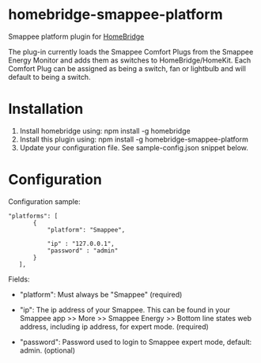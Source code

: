 # homebridge-smappee-platform
Smappee platform plugin for [HomeBridge](https://github.com/nfarina/homebridge)

The plug-in currently loads the Smappee Comfort Plugs from the Smappee Energy Monitor and adds them as switches to HomeBridge/HomeKit. Each Comfort Plug can be assigned as being a switch, fan or lightbulb and will default to being a switch.

# Installation


1. Install homebridge using: npm install -g homebridge
2. Install this plugin using: npm install -g homebridge-smappee-platform
3. Update your configuration file. See sample-config.json snippet below. 


# Configuration

Configuration sample:

 ```
"platforms": [
		{
			"platform": "Smappee",
			
			"ip" : "127.0.0.1",
			"password" : "admin"
		}
	],

```

Fields: 

* "platform": Must always be "Smappee" (required)

* "ip": The ip address of your Smappee. This can be found in your Smappee app >> More >> Smappee Energy >> Bottom line states web address, including ip address, for expert mode. (required)
* "password": Password used to login to Smappee expert mode, default: admin. (optional)
